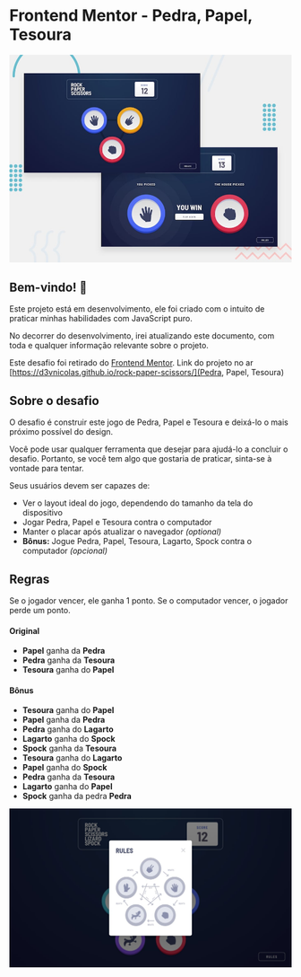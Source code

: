 # Frontend Mentor - Pedra, Papel, Tesoura

![Prévia do design do jogo Pedra, papel, tesoura](./public/images/desktop-preview.jpg)

## Bem-vindo! 👋

Este projeto está em desenvolvimento, ele foi criado com o intuito de praticar minhas habilidades com JavaScript puro.

No decorrer do desenvolvimento, irei atualizando este documento, com toda e qualquer informação relevante sobre o projeto.

Este desafio foi retirado do [Frontend Mentor](https://www.frontendmentor.io).
Link do projeto no ar [https://d3vnicolas.github.io/rock-paper-scissors/](Pedra, Papel, Tesoura)

## Sobre o desafio

O desafio é construir este jogo de Pedra, Papel e Tesoura e deixá-lo o mais próximo possível do design.

Você pode usar qualquer ferramenta que desejar para ajudá-lo a concluir o desafio. Portanto, se você tem algo que gostaria de praticar, sinta-se à vontade para tentar.

Seus usuários devem ser capazes de:

- Ver o layout ideal do jogo, dependendo do tamanho da tela do dispositivo
- Jogar Pedra, Papel e Tesoura contra o computador
- Manter o placar após atualizar o navegador _(optional)_
- **Bônus:** Jogue Pedra, Papel, Tesoura, Lagarto, Spock contra o computador _(opcional)_

## Regras

Se o jogador vencer, ele ganha 1 ponto. Se o computador vencer, o jogador perde um ponto.

#### Original

- **Papel** ganha da **Pedra**
- **Pedra** ganha da **Tesoura**
- **Tesoura** ganha do **Papel**

#### Bônus

- **Tesoura** ganha do **Papel**
- **Papel** ganha da **Pedra**
- **Pedra** ganha do **Lagarto**
- **Lagarto** ganha do **Spock**
- **Spock** ganha da **Tesoura**
- **Tesoura** ganha do **Lagarto**
- **Papel** ganha do **Spock**
- **Pedra** ganha da **Tesoura**
- **Lagarto** ganha do **Papel**
- **Spock** ganha da pedra **Pedra**

![Regras do jogo](./public/images/desktop-rules-modal-bonus.jpg)
